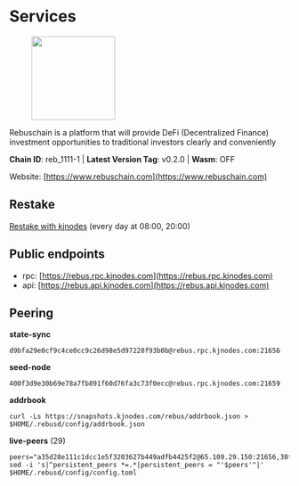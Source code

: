 # Services

<figure><img src="https://raw.githubusercontent.com/kj89/testnet_manuals/main/pingpub/logos/rebus.png" width="150" alt=""><figcaption></figcaption></figure>

Rebuschain is a platform that will provide DeFi (Decentralized Finance)  investment opportunities to traditional investors clearly and conveniently

**Chain ID**: reb_1111-1 | **Latest Version Tag**: v0.2.0 | **Wasm**: OFF

Website: [https://www.rebuschain.com](https://www.rebuschain.com)

## Restake

[Restake with kjnodes](https://restake.app/rebus/rebusvaloper1vndzy8y55ylgpmmsc34uy8rm6kqlml6ffs9lrv) (every day at 08:00, 20:00)
## Public endpoints

* rpc: [https://rebus.rpc.kjnodes.com](https://rebus.rpc.kjnodes.com)
* api: [https://rebus.api.kjnodes.com](https://rebus.api.kjnodes.com)

## Peering

**state-sync**

```
d9bfa29e0cf9c4ce0cc9c26d98e5d97228f93b0b@rebus.rpc.kjnodes.com:21656
```

**seed-node**

```
400f3d9e30b69e78a7fb891f60d76fa3c73f0ecc@rebus.rpc.kjnodes.com:21659
```

**addrbook**
```
curl -Ls https://snapshots.kjnodes.com/rebus/addrbook.json > $HOME/.rebusd/config/addrbook.json
```

**live-peers** (29)
```
peers="a35d28e111c1dcc1e5f3203627b449adfb4425f2@65.109.29.150:21656,30ff8100fefac53ee40ef7631f1a3c66ca2b82cf@135.181.164.90:26656,170397e75ca2b0f4e9f3b1bb5d0d23f9b10f01c7@94.23.23.189:30544,3a378fbfae33a593b913371c876c9d275c0abb12@213.239.215.77:26656,7196b111260698b8b6ba8ea64c3af0444fb365c8@195.201.63.87:41656,2f6b34ad97c4827dace87436f0299cf89fe0c056@136.243.95.80:46656,304ff8e051b2fbd038771142b69ac915c14c0819@78.46.78.83:26656,6d8c83cc702365363b829a14efdd414401da369b@23.88.69.167:27565,d6c891779edb84d91aa7dd043dcc819c11bf6895@185.245.183.106:26656,5c2018214fcfde67ec390702539f295165f12a3a@86.48.2.20:26656,6daeb8cfea285f561e167a0d94718b61e2cf7944@5.189.187.36:21656,89ded0a3987d22e46b756fead439e2a4d25f23cb@185.144.99.30:26656,ae67d4c37632435e0d5f27041f50af20d227bdc2@93.170.72.118:21656,eeca453e3a1cf670c78e2255b8f0bd5a9443c30b@65.108.225.71:26656,b570827e4397512e077028ea7121d3e19eb25bab@85.10.200.221:26656,d9bfa29e0cf9c4ce0cc9c26d98e5d97228f93b0b@65.109.88.38:21656,b5bf2242c981371224e5e9e89d6c265d554c8989@65.21.202.154:21656,f467e286567f94c89d39a5bcea0e1d68951299f9@146.59.81.204:34456,9d17d1c5b5d3b8c9e7ffab264b45b5dd979116f3@65.109.24.188:26656,056d6a61c8a4c5ccb02123d67a013434423f155a@149.102.142.57:26656,7ee74ea68e350fc5214657255cba5e339bb30c2a@138.201.127.91:26674,641b33b0e909630868133820605edf2b4ba4969a@65.109.49.109:26656,b1b08fe470551dca6d6631fb1bfabb814f6c1aec@54.37.129.164:54556,5f29f14fe3dd7e1d86caa4d344e67ee81c32255f@65.109.37.228:26656,f97a11f283cd5f11bf1fe73d8b2012b711d61ce9@38.242.205.80:21656,4a4d2e7070e05ad6c13628d2f191d96172659452@65.109.65.210:40656,15b1c913dc3d9dab7c912b27bb2a957abbfe8834@142.132.199.27:40106,d241f395a167fd7a9f155641760bffa8af6a50d2@167.235.98.202:27656,34e3178b6e0f25451fd690c15fc199d5a9bdfb9b@15.204.197.11:26656"
sed -i 's|^persistent_peers *=.*|persistent_peers = "'$peers'"|' $HOME/.rebusd/config/config.toml
```
